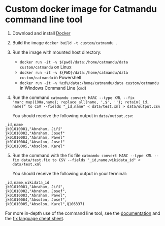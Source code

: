 # Custom docker image for Catmandu command line tool

1. Download and install [Docker](https://docs.docker.com/get-started/#download-and-install-docker)
2. Build the image `docker build -t custom/catmandu .`
3. Run the image with mounted host directory:
   - `docker run -it -v $(pwd)/data:/home/catmandu/data custom/catmandu` on Linux
   - `docker run -it -v ${PWD}/data:/home/catmandu/data custom/catmandu` in Powershell
   - `docker run -it -v %cd%/data:/home/catmandu/data custom/catmandu` in Windows Command Line (`cmd`)
4. Run the command `catmandu convert MARC --type XML --fix "marc_map(100a,name); replace_all(name, ',$', ''); retain(_id, name)" to CSV --fields "_id,name" < data/test.xml > data/output.csv`

   You should receive the following output in `data/output.csv`:

```
_id,name
jk01010001,"Abraham, Jiří"
jk01010002,"Abraham, Josef"
jk01010003,"Abraham, Pavel"
jk01010004,"Absolon, Josef"
jk01010005,"Absolon, Karel"
```

5. Run the command with the fix file `catmandu convert MARC --type XML --fix data/test.fix to CSV --fields "_id,name,wikidata_id" < data/test.xml`

   You should receive the following output in your terminal:

```
_id,name,wikidata_id
jk01010001,"Abraham, Jiří",
jk01010002,"Abraham, Josef",
jk01010003,"Abraham, Pavel",
jk01010004,"Absolon, Josef",
jk01010005,"Absolon, Karel",Q1063371
```

For more in-depth use of the command line tool, see the [documentation](https://librecat.org/Catmandu/) and the [fix language cheat sheet](https://librecat.org/assets/catmandu_cheat_sheet.pdf).
